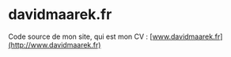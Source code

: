 # davidmaarek.fr

Code source de mon site, qui est mon CV : [www.davidmaarek.fr](http://www.davidmaarek.fr)
